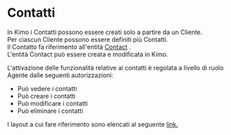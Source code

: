 # Contatti

In Kimo i Contatti possono essere creati solo a partire da un Cliente.  
Per ciascun Cliente possono essere definiti più Contatti.  
Il Contatto fa riferimento all'entità [Contact](../../impostazioni/business-rules/contact.md) .  
L'entità Contact può essere creata e modificata in Kimo.

L'attivazione delle funzionalità relative ai contatti è regolata a livello di ruolo Agente dalle seguenti autorizzazioni:

* Può vedere i contatti
* Può creare i contatti
* Può modificare i contatti
* Può eliminare i contatti

I layout a cui fare riferimento sono elencati al seguente [link.](../../interfaccia-utente/sfa/layout/list/#contatti)

